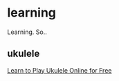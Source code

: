 # learning
Learning. So..

## ukulele
[Learn to Play Ukulele Online for Free](https://liveukulele.com/)